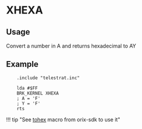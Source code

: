 # XHEXA

## Usage

Convert a number in A and returns hexadecimal to AY

## Example

```ca65
    .include "telestrat.inc"

    lda #$FF
    BRK_KERNEL XHEXA
    ; A = 'F'
    ; Y = 'F'
    rts
```

!!! tip "See [tohex](../../../developer_manual/orixsdk_macros/tohex) macro from orix-sdk to use it"
